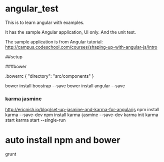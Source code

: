 angular_test
==========================

This is to learn angular with examples.

It has the sample Angular application, UI only. 
And the unit test. 

The sample application is from Angular tutorial:
http://campus.codeschool.com/courses/shaping-up-with-angular-js/intro


##setup

###bower

.bowerrc
{
  "directory": "src/components"
}

bower install boostrap --save
bower install angular --save

### karma jasmine
http://ericnish.io/blog/set-up-jasmine-and-karma-for-angularjs
npm install karma --save-dev
npm install karma-jasmine --save-dev
karma init
karma start
karma start --single-run

# auto install npm and bower
grunt 